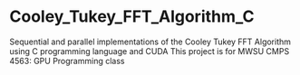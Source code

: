 # Cooley_Tukey_FFT_Algorithm_C
Sequential and parallel implementations of the Cooley Tukey FFT Algorithm using C programming language and CUDA
This project is for MWSU CMPS 4563: GPU Programming class
